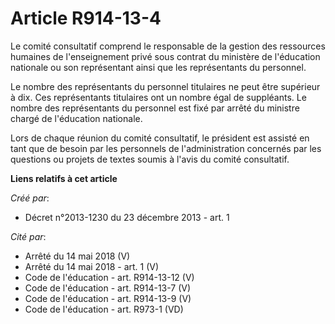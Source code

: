 # Article R914-13-4

Le comité consultatif comprend le responsable de la gestion des ressources humaines de l'enseignement privé sous contrat du
ministère de l'éducation nationale ou son représentant ainsi que les représentants du personnel.

Le nombre des représentants du personnel titulaires ne peut être supérieur à dix. Ces représentants titulaires ont un nombre
égal de suppléants. Le nombre des représentants du personnel est fixé par arrêté du ministre chargé de l'éducation
nationale. 

Lors de chaque réunion du comité consultatif, le président est assisté en tant que de besoin par les personnels de
l'administration concernés par les questions ou projets de textes soumis à l'avis du comité consultatif.

**Liens relatifs à cet article**

_Créé par_:

  - Décret n°2013-1230 du 23 décembre 2013 - art. 1

_Cité par_:

  - Arrêté du 14 mai 2018 (V)
  - Arrêté du 14 mai 2018 - art. 1 (V)
  - Code de l'éducation - art. R914-13-12 (V)
  - Code de l'éducation - art. R914-13-7 (V)
  - Code de l'éducation - art. R914-13-9 (V)
  - Code de l'éducation - art. R973-1 (VD)
